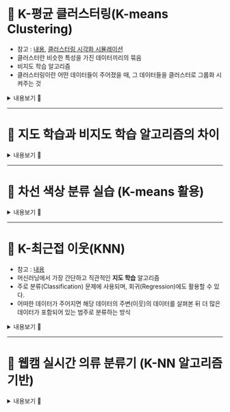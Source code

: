 
# 📌 K-평균 클러스터링(K-means Clustering)
- 참고 : [내용](https://bkshin.tistory.com/entry/%EB%A8%B8%EC%8B%A0%EB%9F%AC%EB%8B%9D-7-K-%ED%8F%89%EA%B7%A0-%EA%B5%B0%EC%A7%91%ED%99%94-K-means-Clustering), [클러스터링 시각화 시뮬레이션](https://www.naftaliharris.com/blog/visualizing-k-means-clustering/)
- 클러스터란 비슷한 특성을 가진 데이터끼리의 묶음
- 비지도 학습 알고리즘
- 클러스터링이란 어떤 데이터들이 주어졌을 때, 그 데이터들을 클러스터로 그룹화 시켜주는 것

<details>
<summary>내용보기 🔽</summary>
   
## ✔ 프로세스
1. 얼마나 많은 클러스터가 필요한지 결정(`K` 결정)
2. 초기 `Centroid`(각 클러스터의 중심) 선택
   -  랜덤하게 설정
   -  수동으로 설정
   -  Kmean++ 방법
3. 모든 데이터를 순회하며 각 데이터마다 가장 가까운 `Centroid`가 속해있는 클러스터로 assign
4. `Centroid`를 클러스터의 중심으로 이동
5. 클러스터에 assign 되는 데이터가 없을 때까지 스텝 3,4를 반복

## ✔ K-means 단점
- 클러스터 개수(`K`)를 미리 지정해야 함 : 가장 큰 단점 중 하나. 사용자가 사전에 최적의 `K`값을 알기 어렵다.
- 초기 중심점 선택에 민감 : 초기에 어떤 데이터 포인트를 중심점으로 선택하느냐에 따라 최종 클러스터링 결과가 달라질 수 있다.
- 구형(Spherical) 클러스터에만 효과적 : 복잡하거나 길쭉한 형태의 클러스터에는 적합하지 않다.
- 이상치(Outlier)에 민감 : 데이터 분포에서 멀리 떨어진 데이터 포인트가 있을 경우, 중심점을 크게 이동시킬 수 있다.
- 데이터의 크기(Scale)에 민감 : 각 변수(특성)의 값 범위가 크게 다르면, 클러스터링 결과가 왜곡될 수 있다.

</details>

---

# 📌 지도 학습과 비지도 학습 알고리즘의 차이

<details>
<summary>내용보기 🔽</summary>
   
## ✔ 지도 학습 (Supervised Learning)
- '정답'이 있는 데이터를 학습하는 방식
- 주요 목적 : 새로운 데이터의 결과를 예측하는 것
- 예시 : K-NN, 의사결정나무, 서포트 벡터 머신 등
- '빨강'이라는 레이블이 붙은 데이터들을 학습하여, 새로운 데이터가 들어왔을 때 가장 비슷한 레이블로 예측하는 것

## ✔ 비지도 학습 (Unsupervised Learning)
- '정답'이 없는 데이터를 스스로 학습하는 방식
- 주요 목적 : 데이터의 구조나 패턴을 발견하여 새로운 인사이트를 얻는 것
- 예시 : K-평균 군집화(K-Means), PCA 등
- 온라인 쇼핑몰에서 고객들의 구매 기록을 분석하여 '자주 운동복을 사는 고객', '아웃도어 용품을 주로 사는 고객' 등 비슷한 성향을 가진 고객 그룹을 자동으로 나누는 것

</details>

---

# 📌 차선 색상 분류 실습 (K-means 활용)

<details>
<summary>내용보기 🔽</summary>

## 1. 목표
- 시각적 결과: 원본이미지 , 결과이미지
- 색상 팔레트: 추출된 4가지 대표 색상
- 분포 차트: 각 색상이 차지하는 비율
- 상세 분석: BGR 값과 픽셀 수/비율 정보

## 2. 동작설명

### 1. 이미지 준비 및 ROI(관심 영역) 선택
- 이미지를 불러온 뒤 `cv2.selectROI` 함수를 통해 사용자가 분석을 원하는 특정 영역(ROI)을 직접 지정한다.
- 선택된 ROI의 좌표를 원본 이미지 크기에 맞게 다시 변환하여 원본 이미지에서 해당 ROI를 잘라낸다.
> <img width="350" height="411" alt="image" src="https://github.com/user-attachments/assets/920d3731-22b4-427c-a065-6b53e13a6fc2" />


### 2. K-means를 위한 데이터 준비
- 선택된 ROI 이미지를 BGR 색 공간에서 HSV 색 공간으로 변환
- 이미지의 픽셀 데이터를 K-means 알고리즘에 입력하기 위해, roi_hsv 이미지를 (픽셀 수, 3) 형태의 2차원 배열로 변환한다.
  
### 3. K-means 클러스터링
- `cv2.kmeans` 함수를 사용하여 K-means 클러스터링을 실행
- `K=4`로 설정하여 ROI 내의 모든 픽셀들을 4개의 주요 색상 그룹으로 묶는다.
- 분석을 위해 HSV 중심점들을 다시 BGR 색상으로 변환한다.
  
### 4. 클러스터링 이미지 생성 및 분석
- 각 픽셀이 어떤 클러스터에 속하는지를 나타내는 labels 배열을 사용하여, 원본 ROI의 각 픽셀을 해당 클러스터의 대표 색상(중심점)으로 대체한다.
- `np.bincount`를 사용하여 각 클러스터에 속한 픽셀의 수를 세어, 각 색상이 전체 이미지에서 차지하는 비율을 계산한다.
- 분석된 대표 색상의 BGR 값, 픽셀 수, 그리고 비율을 출력한다.

### 5. 시각화
- `matplotlib`을 사용하여 분석 결과를 시각화
> <img width="500" height="600" alt="image" src="https://github.com/user-attachments/assets/7afbc4e1-8a1c-417f-8a80-56b7a6a97cb6" />

  
## 3. 실행
```bash
#./src/
python load_line_color.py
```

</details>

---

# 📌 K-최근접 이웃(KNN)
- 참고 : [내용](https://bkshin.tistory.com/entry/%EB%A8%B8%EC%8B%A0%EB%9F%AC%EB%8B%9D-6-K-%EC%B5%9C%EA%B7%BC%EC%A0%91%EC%9D%B4%EC%9B%83KNN?category=1057680)
- 머신러닝에서 가장 간단하고 직관적인 **지도 학습** 알고리즘
- 주로 분류(Classification) 문제에 사용되며, 회귀(Regression)에도 활용할 수 있다.
- 어떠한 데이터가 주어지면 해당 데이터의 주변(이웃)의 데이터를 살펴본 뒤 더 많은 데이터가 포함되어 있는 범주로 분류하는 방식

<details>
<summary>내용보기 🔽</summary>
   
## ✔ 프로세스
새로운 데이터가 주어졌을 때, 기존 데이터 중에서 가장 가까운(유사한) K개의 데이터를 찾아보고, 이웃 데이터들이 속한 그룹을 기준으로 새로운 데이터의 그룹을 결정한다.
1. 거리측정 : 새로운 데이터와 학습된 데이터 간의 거리를 계산
   - 유클리드 거리
   - 맨해튼 거리
2. `K`개의 이웃 선택 : 계산된 거리를 기준으로 가장 가까운 `K`개의 이웃 데이터 선택
3. 다수결 투표 : 가장 많은 표를 얻은 데이터를 새로운 데이터의 예측 결과로 결정


## ✔ KNN 단점
- 데이터의 양이 많아질수록 거리 계산량이 늘어난다.
- 데이터의 특성(Feature) 스케일에 매우 민감
- 데이터의 차원이 커질 수록 성능 저하 가능성 높음

</details>

---

# 📌 웹캠 실시간 의류 분류기 (K-NN 알고리즘 기반)

<details>
<summary>내용보기 🔽</summary>
   
## 1. 목표
- K-NN 알고리즘 학습을 위한 데이터셋 파일을 생성한다.
- 데이터 전처리를 통해 최적의 K값을 탐색한다.
- 웹캠으로 촬영한 옷의 색상을 실시간으로 K-NN 알고리즘으로 자동 분류한다.

## 2. 동작설명

### 동작 요약 흐름
```css
[CSV 데이터 로드] → [HSV 값 정규화] → [KNN 학습]
           ↓
      [웹캠 캡처 시작]
           ↓
    [ROI 설정 및 추출]
           ↓
    [HSV 평균값 계산]
           ↓
    [정규화된 샘플 생성]
           ↓
    ┌─────────────────────────────┐
    │   KNN 예측 (k=3) 수행      │
    │   ───────────────────────   │
    │   • 예측 라벨 확인          │
    │   • 신뢰도 계산             │
    └─────────────────────────────┘
           ↓
 [웹캠 화면에 예측 결과 표시 + Matplotlib로 확률 바 차트 출력]

```


### 1. 데이터셋 생성
- 웹캠을 실행한 뒤 의류 종류를 학습시킨다.
- 마우스로 학습 데이터 클릭 후 라벨(1~2)에 저장
- 학습 데이터는 `s` 키를 눌러 `.csv` 형태로 저장
> <img width="400" height="235" alt="image" src="https://github.com/user-attachments/assets/70d6f7d6-939a-493d-a0f3-74dedc48813d" />

### 2. HSV 값 정규화 / 라벨 인코딩
- KNN 학습에 사용하기 위해 HSV 값을 0~1 범위로 정규화
- 문자열 라벨을 숫자 라벨로 변환

### 3. KNN 학습
- OpenCV `cv2.ml.KNearest_create()` 사용
- 훈련 데이터(X), 라벨(y_numeric)로 학습 수행

### 4. ROI(관심영역) 설정 및 조작
- 웹캠 화면에서 **사각형 ROI(100×100 기본)**가 표시되며:
   - 드래그 → ROI 위치 이동
   - + 키 → ROI 크기 증가
   - - 키 → ROI 크기 감소
- ROI 내부의 평균 색상(HSV)을 추출하여 예측에 사용

### 5. 실시간 색상 추출 및 예측
- BGR → HSV 변환
- HSV 평균값 계산
- 정규화 후 KNN 예측

### 6. 결과 시각화
- 웹캠 화면에 예측 결과(의류 종류) 텍스트 출력
```python
cv2.putText(frame, f"Cloth : {predicted_label}", ...)
```
- 각 클래스별 예측 확률(%) 실시간 바 차트로 표시
```python
plt.bar(labels_unique, probs * 100)
```

## 3. 결과

roi의 위치를 조정해서 모자와 티셔츠 영역을 인식하면 학습 데이터에 따라
모자와 티셔츠를 출력한다.

#### roi 모자 위치
> <img width="226" height="241" alt="image" src="https://github.com/user-attachments/assets/90ed729e-e79f-4beb-9486-3c655c986ce5" />

#### roi 티셔츠 위치
> <img width="252" height="151" alt="image" src="https://github.com/user-attachments/assets/0beca38f-8a89-4525-97a0-8858aaf758ab" />



## 4. 실행
```bash
# /src
# 데이터셋 생성
python clothes_data.py

# 정확도 측정
python clothes_mnist.py

# 웹캠 실시간 의류 분류
python clothes_test.py
```

</details>
